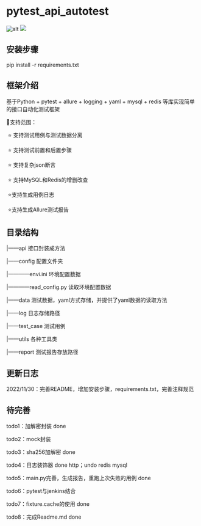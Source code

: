 # pytest_api_autotest
![alt](https://img.shields.io/badge/Rebecca-1996-brightgreen) ![](https://img.shields.io/badge/updated-today-brightgreen)


## 安装步骤
pip install -r requirements.txt

## 框架介绍


基于Python + pytest + allure + logging + yaml + mysql + redis 等库实现简单的接口自动化测试框架

:call_me_hand:支持范围：

​    ⭐ 支持测试用例与测试数据分离

​    ⭐ 支持测试前置和后置步骤

​    ⭐ 支持复杂json断言

​    ⭐ 支持MySQL和Redis的增删改查

​    ⭐支持生成用例日志

​    ⭐支持生成Allure测试报告

## 目录结构

|——api                          接口封装成方法

|——config                     配置文件夹

|————envi.ini                       环境配置数据

|————read_config.py         读取环境配置数据

|——data                      测试数据，yaml方式存储，并提供了yaml数据的读取方法

|——log                        日志存储路径

|——test_case             测试用例

|——utils                      各种工具类

|——report                  测试报告存放路径

## 更新日志

2022/11/30：完善README，增加安装步骤，requirements.txt，完善注释规范



## 待完善

todo1：加解密封装   done

todo2：mock封装

todo3：sha256加解密   done

todo4：日志装饰器       done http；undo redis mysql

todo5：main.py完善，生成报告，重跑上次失败的用例        done

todo6：pytest与jenkins结合

todo7：fixture.cache的使用      done

todo8：完成Readme.md            done

